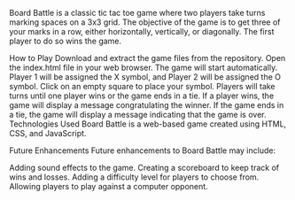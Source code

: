 Board Battle is a classic tic tac toe game where two players take turns marking spaces on a 3x3 grid. The objective of the game is to get three of your marks in a row, either horizontally, vertically, or diagonally. The first player to do so wins the game.

How to Play
Download and extract the game files from the repository.
Open the index.html file in your web browser.
The game will start automatically. Player 1 will be assigned the X symbol, and Player 2 will be assigned the O symbol.
Click on an empty square to place your symbol. Players will take turns until one player wins or the game ends in a tie.
If a player wins, the game will display a message congratulating the winner. If the game ends in a tie, the game will display a message indicating that the game is over.
Technologies Used
Board Battle is a web-based game created using HTML, CSS, and JavaScript.

Future Enhancements
Future enhancements to Board Battle may include:

Adding sound effects to the game.
Creating a scoreboard to keep track of wins and losses.
Adding a difficulty level for players to choose from.
Allowing players to play against a computer opponent.
